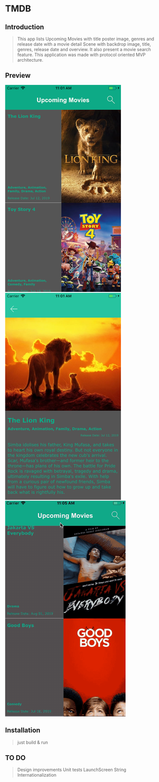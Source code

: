 # TMDB

## Introduction

>  This app lists Upcoming Movies with title poster image, genres and release date with a movie detail Scene with backdrop image, title, genres, release date and overview. It also present a movie search feature.
This application was made with protocol oriented MVP architecture. 

## Preview
![](/Screenshots/TMDB1.png)
![](/Screenshots/TMDB2.png)
![](/Screenshots/TMDB.gif)

## Installation

> just build & run

## TO DO
>  Design improvements
>  Unit tests
>  LaunchScreen
>  String Internationalization
